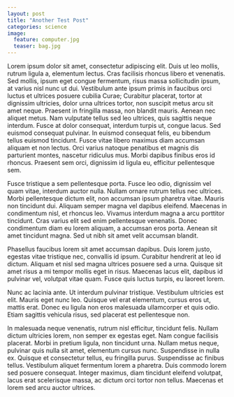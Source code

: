 ```yaml
---
layout: post
title: "Another Test Post"
categories: science
image:
  feature: computer.jpg
  teaser: bag.jpg
---
```

Lorem ipsum dolor sit amet, consectetur adipiscing elit. Duis ut leo mollis, rutrum ligula a, elementum lectus. Cras facilisis rhoncus libero et venenatis. Sed mollis, ipsum eget congue fermentum, risus massa sollicitudin ipsum, at varius nisl nunc ut dui. Vestibulum ante ipsum primis in faucibus orci luctus et ultrices posuere cubilia Curae; Curabitur placerat, tortor at dignissim ultricies, dolor urna ultrices tortor, non suscipit metus arcu sit amet neque. Praesent in fringilla massa, non blandit mauris. Aenean nec aliquet metus. Nam vulputate tellus sed leo ultrices, quis sagittis neque interdum. Fusce at dolor consequat, interdum turpis ut, congue lacus. Sed euismod consequat pulvinar. In euismod consequat felis, eu bibendum tellus euismod tincidunt. Fusce vitae libero maximus diam accumsan aliquam et non lectus. Orci varius natoque penatibus et magnis dis parturient montes, nascetur ridiculus mus. Morbi dapibus finibus eros id rhoncus. Praesent sem orci, dignissim id ligula eu, efficitur pellentesque sem.

Fusce tristique a sem pellentesque porta. Fusce leo odio, dignissim vel quam vitae, interdum auctor nulla. Nullam ornare rutrum tellus nec ultrices. Morbi pellentesque dictum elit, non accumsan ipsum pharetra vitae. Mauris non tincidunt dui. Aliquam semper magna vel dapibus eleifend. Maecenas in condimentum nisl, et rhoncus leo. Vivamus interdum magna a arcu porttitor tincidunt. Cras varius elit sed enim pellentesque venenatis. Donec condimentum diam eu lorem aliquam, a accumsan eros porta. Aenean sit amet tincidunt magna. Sed ut nibh sit amet velit accumsan blandit.

Phasellus faucibus lorem sit amet accumsan dapibus. Duis lorem justo, egestas vitae tristique nec, convallis id ipsum. Curabitur hendrerit at leo id dictum. Aliquam et nisl sed magna ultrices posuere sed a urna. Quisque sit amet risus a mi tempor mollis eget in risus. Maecenas lacus elit, dapibus id pulvinar vel, volutpat vitae quam. Fusce quis luctus turpis, eu laoreet lorem.

Nunc ac lacinia ante. Ut interdum pulvinar tristique. Vestibulum ultricies est elit. Mauris eget nunc leo. Quisque vel erat elementum, cursus eros ut, mattis erat. Donec eu ligula non eros malesuada ullamcorper et quis odio. Etiam sagittis vehicula risus, sed placerat est pellentesque non.

In malesuada neque venenatis, rutrum nisl efficitur, tincidunt felis. Nullam dictum ultricies lorem, non semper ex egestas eget. Nam congue facilisis placerat. Morbi in pretium ligula, non tincidunt urna. Nullam metus neque, pulvinar quis nulla sit amet, elementum cursus nunc. Suspendisse in nulla ex. Quisque et consectetur tellus, eu fringilla purus. Suspendisse ac finibus tellus. Vestibulum aliquet fermentum lorem a pharetra. Duis commodo lorem sed posuere consequat. Integer maximus, diam tincidunt eleifend volutpat, lacus erat scelerisque massa, ac dictum orci tortor non tellus. Maecenas et lorem sed arcu auctor ultrices.
